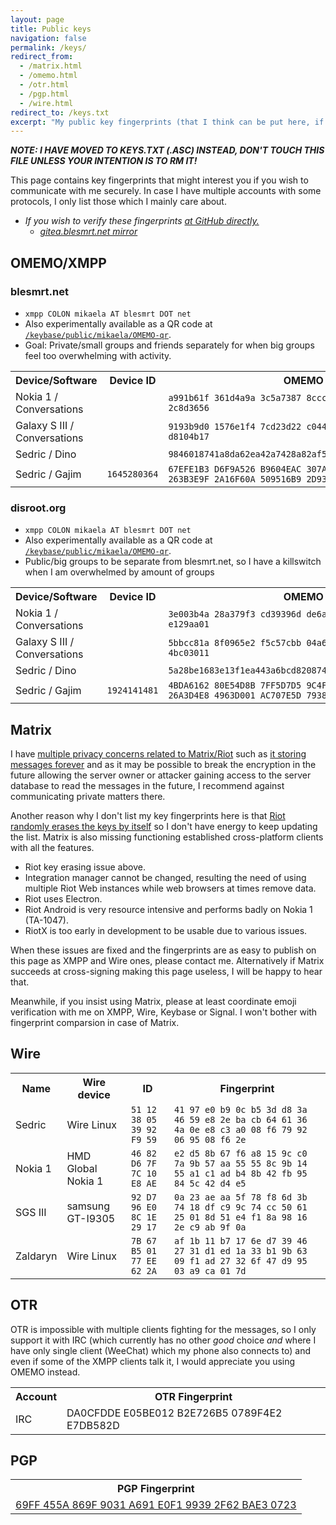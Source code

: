 ```yaml
---
layout: page
title: Public keys
navigation: false
permalink: /keys/
redirect_from:
  - /matrix.html
  - /omemo.html
  - /otr.html
  - /pgp.html
  - /wire.html
redirect_to: /keys.txt
excerpt: "My public key fingerprints (that I think can be put here, if I am missing something, tell me) for secure communication with me."
---
```


***NOTE: I HAVE MOVED TO KEYS.TXT (.ASC) INSTEAD, DON'T TOUCH THIS FILE
   UNLESS YOUR INTENTION IS TO RM IT!***

This page contains key fingerprints that might interest you if you wish
to communicate with me securely. In case I have multiple accounts
with some protocols, I only list those which I mainly care about.

* *If you wish to verify these fingerprints [at GitHub directly.](https://github.com/Mikaela/mikaela.github.io/blob/master/pages/keys.markdown)*
    * *[gitea.blesmrt.net mirror](https://gitea.blesmrt.net/mikaela/mikaela-info/src/branch/master/pages/keys.markdown)*

## OMEMO/XMPP

### blesmrt.net

* `xmpp COLON mikaela AT blesmrt DOT net`
* Also experimentally available as a QR code at [`/keybase/public/mikaela/OMEMO-qr`](https://keybase.pub/mikaela/OMEMO-qr/).
* Goal: Private/small groups and friends separately for when big groups feel too overwhelming with activity.

<table>
    <tr>
        <th>Device/Software</th>
        <th>Device ID</th>
        <th>OMEMO Fingerprint</th>
    </tr>
    <tr>
        <td>Nokia 1 / Conversations</td>
        <td><code></code></td>
        <td><code>a991b61f 361d4a9a 3c5a7387 8ccc6e89 b4111e79 8406e62f 3cc65d0f 2c8d3656</code></td>
    </tr>
    <tr>
        <td>Galaxy S III / Conversations</td>
        <td><code></code></td>
        <td><code>9193b9d0 1576e1f4 7cd23d22 c044c3c1 6bc6cd16 d3de9299 e43b2483 d8104b17</code></td>
    </tr>
    <tr>
        <td>Sedric / Dino</td>
        <td><code></code></td>
        <td><code>9846018741a8da62ea42a7428a82af5851b635875ac915b7c067127715cedd50</code></td>
    </tr>
    <tr>
        <td>Sedric / Gajim</td>
        <td><code>1645280364</code></td>
        <td><code>67EFE1B3 D6F9A526 B9604EAC 307AD1B6
263B3E9F 2A16F60A 509516B9 2D93C24F</code></td>
    </tr>
</table>

### disroot.org

* `xmpp COLON mikaela AT blesmrt DOT net`
* Also experimentally available as a QR code at [`/keybase/public/mikaela/OMEMO-qr`](https://keybase.pub/mikaela/OMEMO-qr/).
* Public/big groups to be separate from blesmrt.net, so I have a killswitch when I am overwhelmed by amount of groups

<table>
    <tr>
        <th>Device/Software</th>
        <th>Device ID</th>
        <th>OMEMO Fingerprint</th>
    </tr>
    <tr>
        <td>Nokia 1 / Conversations</td>
        <td><code></code></td>
        <td><code>3e003b4a 28a379f3 cd39396d de6a6659 15a80652 80cd3184 755614f2 e129aa01</code></td>
    </tr>
    <tr>
        <td>Galaxy S III / Conversations</td>
        <td><code></code></td>
        <td><code>5bbcc81a 8f0965e2 f5c57cbb 04a6160b d04f5b3c 36b95bd5 4df44938 4bc03011</code></td>
    </tr>
    <tr>
        <td>Sedric / Dino</td>
        <td><code></code></td>
        <td><code>5a28be1683e13f1ea443a6bcd82087474c50329105607bdc9631fb8e3338fb25</code></td>
    </tr>
    <tr>
        <td>Sedric / Gajim</td>
        <td><code>1924141481</code></td>
        <td><code>4BDA6162 80E54D8B 7FF5D7D5 9C4F9520
26A3D4E8 4963D001 AC707E5D 7938D667</code></td>
    </tr>
</table>

## Matrix

I have [multiple privacy concerns related to Matrix/Riot](https://github.com/privacytoolsIO/privacytools.io/issues/1049)
such as [it storing messages forever](https://github.com/matrix-org/matrix-doc/issues/447)
and as it may be possible to break the encryption in the future allowing the
server owner or attacker gaining access to the server database to read the
messages in the future, I recommend against communicating private matters
there.

Another reason why I don't list my key fingerprints here is that
[Riot randomly erases the keys by itself](https://github.com/vector-im/riot-web/issues/9169)
so I don't have energy to keep updating the list. Matrix is also missing
functioning established cross-platform clients with all the features.

* Riot key erasing issue above.
* Integration manager cannot be changed, resulting the need of using
  multiple Riot Web instances while web browsers at times remove data.
* Riot uses Electron.
* Riot Android is very resource intensive and performs badly on Nokia 1
  (TA-1047).
* RiotX is too early in development to be usable due to various issues.

When these issues are fixed and the fingerprints are as easy to publish on
this page as XMPP and Wire ones, please contact me. Alternatively if Matrix
succeeds at cross-signing making this page useless, I will be happy to hear
that.

Meanwhile, if you insist using Matrix, please at least coordinate emoji
verification with me on XMPP, Wire, Keybase or Signal. I won't bother with
fingerprint comparsion in case of Matrix.

## Wire

<table>
    <tr>
        <th>Name</th>
        <th>Wire device</th>
        <th>ID</th>
        <th>Fingerprint</th>
    </tr>
    <tr>
        <td>Sedric</td>
        <td>Wire Linux</td>
        <td><code>51 12 38 05 39 92 F9 59</code></td>
        <td><code>41 97 e0 b9 0c b5 3d d8 3a 46 59 e8 2e ba cb 64 61 36 4a 0e e8 c3 a0 08 f6 79 92 06 95 08 f6 2e</code></td>
    </tr>
    <tr>
        <td>Nokia 1</td>
        <td>HMD Global Nokia 1</td>
        <td><code>46 82 D6 7F 7C 10 E8 AE</code></td>
        <td><code>e2 d5 8b 67 f6 a8 15 9c c0 7a 9b 57 aa 55 55 8c 9b 14 55 a1 c1 ad b4 8b 42 fb 95 84 5c 42 d4 e5</code></td>
    </tr>
    <tr>
        <td>SGS III</td>
        <td>samsung GT-I9305</td>
        <td><code>92 D7 96 E0 8C 1E 29 17</code></td>
        <td><code>0a 23 ae aa 5f 78 f8 6d 3b 74 18 df c9 9c 74 cc 50 61 25 01 8d 51 e4 f1 8a 98 16 2e c9 ab 9f 0a</code></td>
    </tr>
    <tr>
        <td>Zaldaryn</td>
        <td>Wire Linux</td>
        <td><code>7B 67 B5 01 77 EE 62 2A</code></td>
        <td><code>af 1b 11 b7 17 6e d7 39 46 27 31 d1 ed 1a 33 b1 9b 63 09 f1 ad 27 32 6f 47 d9 95 03 a9 ca 01 7d</code></td>
    </tr>
</table>

## OTR

OTR is impossible with multiple clients fighting for the messages, so I only
support it with IRC (which currently has no other *good* choice *and* where
I have only single client (WeeChat) which my phone also connects to) and
even if some of the XMPP clients talk it, I would appreciate you using
OMEMO instead.

<table>
    <tr>
        <th>Account</th>
        <th>OTR Fingerprint</th>
    </tr>
    <tr>
        <td>IRC</td>
        <td>DA0CFDDE E05BE012 B2E726B5 0789F4E2 E7DB582D</td>
    </tr>
</table>

## PGP

<table>
    <tr>
        <th>PGP Fingerprint</th>
    </tr>
    <tr>
        <td><a href="/PGP/0xBAE30723.txt">69FF 455A 869F 9031 A691  E0F1 9939 2F62 BAE3 0723</a></td>
    </tr>
</table>
